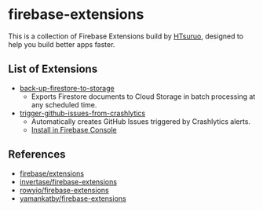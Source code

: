 # firebase-extensions

This is a collection of Firebase Extensions build by [HTsuruo](https://github.com/HTsuruo), designed to help you build better apps faster.

## List of Extensions

- [back-up-firestore-to-storage](https://github.com/HTsuruo/firebase-extensions/tree/main/back-up-firestore-to-storage)
  - Exports Firestore documents to Cloud Storage in batch processing at any scheduled time.
- [trigger-github-issues-from-crashlytics](https://github.com/HTsuruo/firebase-extensions/tree/main/trigger-github-issues-from-crashlytics)
  - Automatically creates GitHub Issues triggered by Crashlytics alerts.
  - [Install in Firebase Console](https://extensions.dev/extensions/htsuruo/trigger-github-issues-from-crashlytics)

## References

- [firebase/extensions](https://github.com/firebase/extensions)
- [invertase/firebase-extensions](https://github.com/invertase/firebase-extensions)
- [rowyio/firebase-extensions](https://github.com/rowyio/firebase-extensions)
- [yamankatby/firebase-extensions](https://github.com/yamankatby/firebase-extensions)
